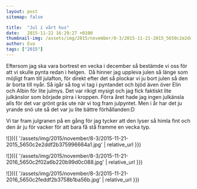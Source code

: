 ```yaml
---
layout: post
sitemap: false

title:  "Jul i vårt hus"
date:   2015-11-22 16:29:27 +0100
thumbnail-img: /assets/img/2015/november/8-3/2015-11-21-2015_5650c2e2ddf2b375996664a1.jpg
author: Eva
tags: ["2015"]
---
```


Eftersom jag ska vara bortrest en vecka i december så bestämde vi oss för att vi skulle pynta redan i helgen.  Då hinner jag uppleva julen så länge som möjligt fram till julafton, för direkt efter det så plockar vi ju bort julen så den är borta till nyår. Så igår så tog vi tag i pyntandet och bjöd även över Elin och Albin för lite julmys. Det var rikigt mysigt och jag fick faktiskt lite julkänslor som började pirra i kroppen. Förra året hade jag ingen julkänsla alls för det var grönt gräs ute när vi tog fram julpyntet. Men i år har det ju yrande snö ute så det var ju lite bättre förhållanden:D 

Vi tar fram julgranen på en gång för jag tycker att den lyser så himla fint och den är ju för vacker för att bara få stå framme en vecka typ.

![]({{ '/assets/img/2015/november/8-3/2015-11-21-2015_5650c2e2ddf2b375996664a1.jpg'  | relative_url }})

![]({{ '/assets/img/2015/november/8-3/2015-11-21-2016_5650c2f02a6b220b99d0c088.jpg'  | relative_url }})

![]({{ '/assets/img/2015/november/8-3/2015-11-21-2016_5650c2feddf2b3758b1ba56b.jpg'  | relative_url }})

